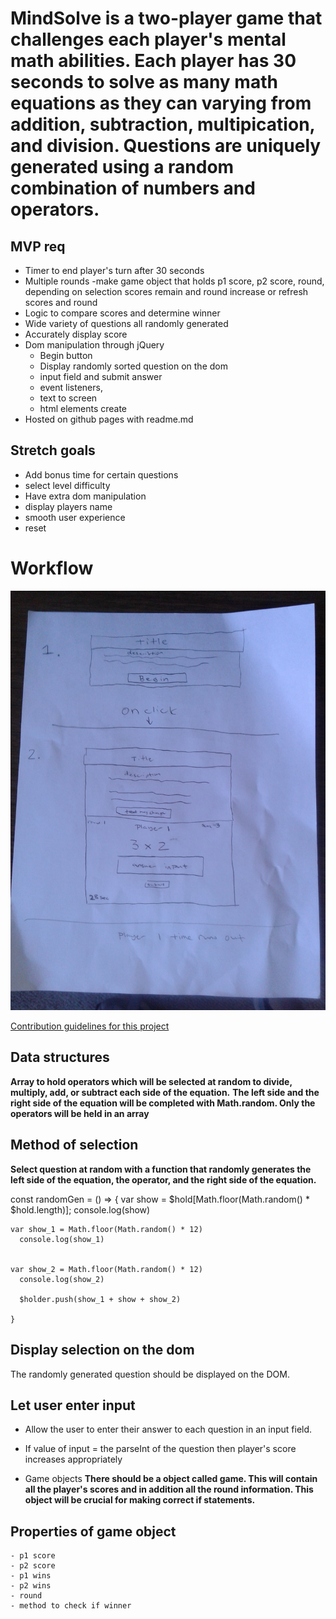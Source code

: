 
**MindSolve is a two-player game that challenges each player's mental math abilities. Each player has 30 seconds to solve as many math equations as they can varying from addition, subtraction, multipication, and division. Questions are uniquely generated using a random combination of numbers and operators.**
==========================================================================
## MVP req
- Timer to end player's turn after 30 seconds
- Multiple rounds -make game object that holds p1 score, p2 score, round, depending on selection scores remain and round increase or refresh    scores and round
- Logic to compare scores and determine winner
- Wide variety of questions all randomly generated
- Accurately display score
- Dom manipulation through jQuery
  - Begin button
  - Display randomly sorted question on the dom
  - input field and submit answer
  - event listeners,
  - text to screen
  - html elements create
- Hosted on github pages with readme.md

## Stretch goals
- Add bonus time for certain questions
- select level difficulty
- Have extra dom manipulation
- display players name
- smooth user experience
- reset


# Workflow

![Alt text](/images/20170719_083458.jpg "Optional Title")

[Contribution guidelines for this project](images/20170719_083458.jpg)


## Data structures
**Array to hold operators which will be selected at random to divide, multiply, add, or subtract each side of the equation.**
    **The left side and the right side of the equation will be completed with Math.random. Only the operators will be held in an array**


## Method of selection

**Select question at random with a function that randomly generates the left side of the equation, the operator, and the right side of the equation.**


  const randomGen = () => {
    var show = $hold[Math.floor(Math.random() * $hold.length)];
      console.log(show)

    var show_1 = Math.floor(Math.random() * 12)
      console.log(show_1)


    var show_2 = Math.floor(Math.random() * 12)
      console.log(show_2)

      $holder.push(show_1 + show + show_2)

    }

## Display selection on the dom

The randomly generated question should be displayed on the DOM.


## Let user enter input
  - Allow the user to enter their answer to each question in an input field.
  - If value of input = the parseInt of the question then player's score increases appropriately

  - Game objects
  **There should be a object called game. This will contain all the player's scores and in addition all the round information. This object will be crucial for making correct if statements.**

  ## Properties of game object
    - p1 score
    - p2 score
    - p1 wins
    - p2 wins
    - round
    - method to check if winner
